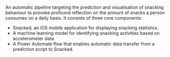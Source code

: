 An automatic pipeline targeting the prediction and visualisation of snacking behaviour to provoke profound reflection on the amount of snacks a person consumes on a daily basis. It consists of three core components:
- Snacked, an iOS mobile application for displaying snacking statistics.
- A machine learning model for identifying snacking activities based on accelerometer data.
- A Power Automate flow that enables automatic data transfer from a prediction script to Snacked.
